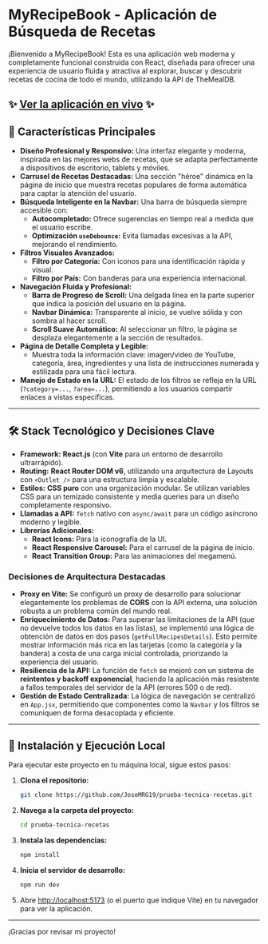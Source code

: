 # MyRecipeBook - Aplicación de Búsqueda de Recetas

¡Bienvenido a MyRecipeBook! Esta es una aplicación web moderna y completamente funcional construida con React, diseñada para ofrecer una experiencia de usuario fluida y atractiva al explorar, buscar y descubrir recetas de cocina de todo el mundo, utilizando la API de TheMealDB.

**✨ [Ver la aplicación en vivo](prueba-tecnica-recetas.vercel.app) ✨** 
---

## 🚀 Características Principales

*   **Diseño Profesional y Responsivo:** Una interfaz elegante y moderna, inspirada en las mejores webs de recetas, que se adapta perfectamente a dispositivos de escritorio, tablets y móviles.
*   **Carrusel de Recetas Destacadas:** Una sección "héroe" dinámica en la página de inicio que muestra recetas populares de forma automática para captar la atención del usuario.
*   **Búsqueda Inteligente en la Navbar:** Una barra de búsqueda siempre accesible con:
    *   **Autocompletado:** Ofrece sugerencias en tiempo real a medida que el usuario escribe.
    *   **Optimización `useDebounce`:** Evita llamadas excesivas a la API, mejorando el rendimiento.
*   **Filtros Visuales Avanzados:**
    *   **Filtro por Categoría:** Con iconos para una identificación rápida y visual.
    *   **Filtro por País:** Con banderas para una experiencia internacional.
*   **Navegación Fluida y Profesional:**
    *   **Barra de Progreso de Scroll:** Una delgada línea en la parte superior que indica la posición del usuario en la página.
    *   **Navbar Dinámica:** Transparente al inicio, se vuelve sólida y con sombra al hacer scroll.
    *   **Scroll Suave Automático:** Al seleccionar un filtro, la página se desplaza elegantemente a la sección de resultados.
*   **Página de Detalle Completa y Legible:**
    *   Muestra toda la información clave: imagen/video de YouTube, categoría, área, ingredientes y una lista de instrucciones numerada y estilizada para una fácil lectura.
*   **Manejo de Estado en la URL:** El estado de los filtros se refleja en la URL (`?category=...`, `?area=...`), permitiendo a los usuarios compartir enlaces a vistas específicas.

---

## 🛠️ Stack Tecnológico y Decisiones Clave

*   **Framework:** **React.js** (con **Vite** para un entorno de desarrollo ultrarrápido).
*   **Routing:** **React Router DOM v6**, utilizando una arquitectura de Layouts con `<Outlet />` para una estructura limpia y escalable.
*   **Estilos:** **CSS puro** con una organización modular. Se utilizan variables CSS para un temizado consistente y media queries para un diseño completamente responsivo.
*   **Llamadas a API:** `fetch` nativo con `async/await` para un código asíncrono moderno y legible.
*   **Librerías Adicionales:**
    *   **React Icons:** Para la iconografía de la UI.
    *   **React Responsive Carousel:** Para el carrusel de la página de inicio.
    *   **React Transition Group:** Para las animaciones del megamenú.

### Decisiones de Arquitectura Destacadas

*   **Proxy en Vite:** Se configuró un proxy de desarrollo para solucionar elegantemente los problemas de **CORS** con la API externa, una solución robusta a un problema común del mundo real.
*   **Enriquecimiento de Datos:** Para superar las limitaciones de la API (que no devuelve todos los datos en las listas), se implementó una lógica de obtención de datos en dos pasos (`getFullRecipesDetails`). Esto permite mostrar información más rica en las tarjetas (como la categoría y la bandera) a costa de una carga inicial controlada, priorizando la experiencia del usuario.
*   **Resiliencia de la API:** La función de `fetch` se mejoró con un sistema de **reintentos y backoff exponencial**, haciendo la aplicación más resistente a fallos temporales del servidor de la API (errores 500 o de red).
*   **Gestión de Estado Centralizada:** La lógica de navegación se centralizó en `App.jsx`, permitiendo que componentes como la `Navbar` y los filtros se comuniquen de forma desacoplada y eficiente.

---

## 🔧 Instalación y Ejecución Local

Para ejecutar este proyecto en tu máquina local, sigue estos pasos:

1.  **Clona el repositorio:**
    ```bash
    git clone https://github.com/JoseMRG19/prueba-tecnica-recetas.git
    ```
2.  **Navega a la carpeta del proyecto:**
    ```bash
    cd prueba-tecnica-recetas
    ```
3.  **Instala las dependencias:**
    ```bash
    npm install
    ```
4.  **Inicia el servidor de desarrollo:**
    ```bash
    npm run dev
    ```
5.  Abre [http://localhost:5173](http://localhost:5173) (o el puerto que indique Vite) en tu navegador para ver la aplicación.

---

¡Gracias por revisar mi proyecto!